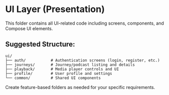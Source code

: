# UI Layer (Presentation)

This folder contains all UI-related code including screens, components, and Compose UI elements.

## Suggested Structure:
```
ui/
├── auth/           # Authentication screens (login, register, etc.)
├── journeys/       # Journey/podcast listing and details
├── playback/       # Media player controls and UI
├── profile/        # User profile and settings
└── common/         # Shared UI components
```

Create feature-based folders as needed for your specific requirements.